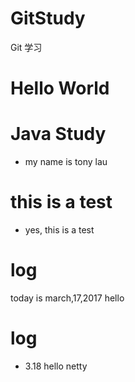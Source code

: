 # GitStudy
Git 学习

# Hello World


# Java Study

-  my name is tony lau


# this is a test

-  yes, this is a test 

# log

today is march,17,2017
hello
# log
- 3.18
hello netty

